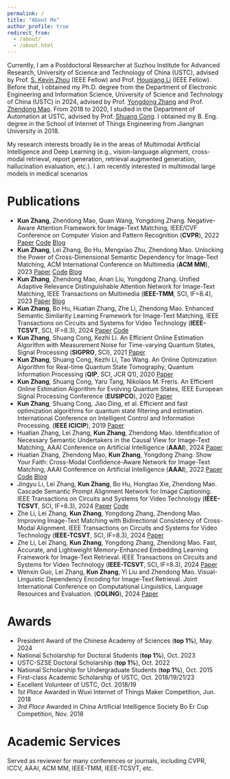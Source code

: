 ```yaml
---
permalink: /
title: "About Me"
author_profile: true
redirect_from: 
  - /about/
  - /about.html
---
```


Currently, I am a Postdoctoral Researcher at Suzhou Institute for Advanced Research, University of Science and Technology of China (USTC), advised by Prof. [S. Kevin Zhou](https://scholar.google.com/citations?user=8eNm2GMAAAAJ&hl=en) (IEEE Fellow) and Prof. [Houqiang Li](https://scholar.google.com/citations?user=7sFMIKoAAAAJ&hl=zh-CN) (IEEE Fellow). Before that, I obtained my Ph.D. degree from the Department of Electronic Engineering and Information Science, University of Science and Technology of China (USTC) in 2024, advised by Prof. [Yongdong Zhang](https://scholar.google.com.hk/citations?user=hxGs4ukAAAAJ&hl=zh-CN) and Prof. [Zhendong Mao](https://scholar.google.com/citations?user=m-0P8sgAAAAJ&hl=zh-CN). From 2018 to 2020, I studied in the Department of Automation at USTC, advised by Prof. [Shuang Cong](https://scholar.google.com/citations?user=2oPsqNQAAAAJ&hl=zh-CN). I obtained my B. Eng. degree in the School of Internet of Things Engineering from Jiangnan University in 2018.


My research interests broadly lie in the areas of Multimodal Artificial Intelligence and Deep Learning (e.g., vision-language alignment, cross-modal retrieval, report generation, retrieval augmented generation, hallucination evaluation, etc.). I am recently interested in multimodal large models in medical scenarios


Publications
======
- **Kun Zhang**, Zhendong Mao, Quan Wang, Yongdong Zhang. Negative-Aware Attention Framework for Image-Text Matching, IEEE/CVF Conference on Computer Vision and Pattern Recognition (**CVPR**), 2022 [Paper](https://www.researchgate.net/publication/360642414_Negative-Aware_Attention_Framework_for_Image-Text_Matching) [Code](https://github.com/CrossmodalGroup/NAAF) [Blog](https://www.cnblogs.com/lemonzhang/p/16456403.html)
- **Kun Zhang**, Lei Zhang, Bo Hu, Mengxiao Zhu, Zhendong Mao. Unlocking the Power of Cross-Dimensional Semantic Dependency for Image-Text Matching, ACM International Conference on Multimedia (**ACM MM**), 2023 [Paper](https://www.researchgate.net/publication/374556150_Unlocking_the_Power_of_Cross-Dimensional_Semantic_Dependency_for_Image-Text_Matching) [Code](https://github.com/CrossmodalGroup/X-Dim) [Blog](https://www.cnblogs.com/lemonzhang/p/18267991)
- **Kun Zhang**, Zhendong Mao, Anan Liu, Yongdong Zhang. Unified Adaptive Relevance Distinguishable Attention Network for Image-Text Matching, IEEE Transactions on Multimedia (**IEEE-TMM**, SCI, IF=8.4), 2023 [Paper](https://www.researchgate.net/publication/357729033_Unified_Adaptive_Relevance_Distinguishable_Attention_Network_for_Image-Text_Matching) [Blog](https://www.cnblogs.com/lemonzhang/p/16507873.html)
- **Kun Zhang**, Bo Hu, Huatian Zhang, Zhe Li, Zhendong Mao. Enhanced Semantic Similarity Learning Framework for Image-Text Matching, IEEE Transactions on Circuits and Systems for Video Technology (**IEEE-TCSVT**, SCI, IF=8.3), 2024 [Paper](https://www.researchgate.net/publication/373318149_Enhanced_Semantic_Similarity_Learning_Framework_for_Image-Text_Matching) [Code](https://github.com/CrossmodalGroup/ESL)
- **Kun Zhang**, Shuang Cong, Kezhi Li. An Efficient Online Estimation Algorithm with Measurement Noise for Time-varying Quantum States, Signal Processing (**SIGPRO**, SCI), 2021 [Paper](https://www.researchgate.net/publication/347841742_An_efficient_online_estimation_algorithm_with_measurement_noise_for_time-varying_quantum_states) 
- **Kun Zhang**, Shuang Cong, Kezhi Li, Tao Wang. An Online Optimization Algorithm for Real-time Quantum State Tomography, Quantum Information Processing (**QIP**, SCI, JCR Q1), 2020 [Paper](https://www.researchgate.net/publication/345453021_An_online_optimization_algorithm_for_the_real-time_quantum_state_tomography) 
- **Kun Zhang**, Shuang Cong, Yaru Tang, Nikolaos M. Freris. An Efficient Online Estimation Algorithm for Evolving Quantum States, IEEE European Signal Processing Conference (**EUSIPCO**), 2020 [Paper](https://www.researchgate.net/publication/348657973_An_Efficient_Online_Estimation_Algorithm_for_Evolving_Quantum_States)
- **Kun Zhang**, Shuang Cong, Jiao Ding, et al. Efficient and fast optimization algorithms for quantum state filtering and estimation. International Conference on Intelligent Control and Information Processing. (**IEEE ICICIP**), 2019 [Paper](https://www.researchgate.net/publication/339555553_Efficient_and_Fast_Optimization_Algorithms_for_Quantum_State_Filtering_and_Estimation) 
- Huatian Zhang, Lei Zhang, **Kun Zhang**, Zhendong Mao. Identification of Necessary Semantic Undertakers in the Causal View for Image-Text Matching, AAAI Conference on Artificial Intelligence (**AAAI**), 2024 [Paper](https://www.researchgate.net/publication/379296811_Identification_of_Necessary_Semantic_Undertakers_in_the_Causal_View_for_Image-Text_Matching) 
- Huatian Zhang, Zhendong Mao, **Kun Zhang**, Yongdong Zhang. Show Your Faith: Cross-Modal Confidence-Aware Network for Image-Text Matching, AAAI Conference on Artificial Intelligence (**AAAI**), 2022 [Paper](https://www.researchgate.net/publication/359209345_Show_Your_Faith_Cross-Modal_Confidence-Aware_Network_for_Image-Text_Matching) [Code](https://github.com/CrossmodalGroup/CMCAN) [Blog](https://www.cnblogs.com/lemonzhang/p/16500876.html)
- Jingyu Li, Lei Zhang, **Kun Zhang**, Bo Hu, Hongtao Xie, Zhendong Mao. Cascade Semantic Prompt Alignment Network for Image Captioning. IEEE Transactions on Circuits and Systems for Video Technology (**IEEE-TCSVT**, SCI, IF=8.3), 2024 [Paper](https://www.researchgate.net/publication/376563265_Cascade_Semantic_Prompt_Alignment_Network_for_Image_Captioning) [Code](https://github.com/CrossmodalGroup/CSA-Net) 
- Zhe Li, Lei Zhang, **Kun Zhang**, Yongdong Zhang, Zhendong Mao. Improving Image-Text Matching with Bidirectional Consistency of Cross-Modal Alignment. IEEE Transactions on Circuits and Systems for Video Technology (**IEEE-TCSVT**, SCI, IF=8.3), 2024 [Paper](https://www.researchgate.net/publication/378515837_Improving_Image-Text_Matching_with_Bidirectional_Consistency_of_Cross-Modal_Alignment)
- Zhe Li, Lei Zhang, **Kun Zhang**, Yongdong Zhang, Zhendong Mao. Fast, Accurate, and Lightweight Memory-Enhanced Embedding Learning Framework for Image-Text Retrieval. IEEE Transactions on Circuits and Systems for Video Technology (**IEEE-TCSVT**, SCI, IF=8.3), 2024 [Paper](https://www.researchgate.net/publication/377707778_Fast_Accurate_and_Lightweight_Memory-Enhanced_Embedding_Learning_Framework_for_Image-Text_Retrieval) 
- Wenxin Guo, Lei Zhang, **Kun Zhang**, Yi Liu and Zhendong Mao. Visual-Linguistic Dependency Encoding for Image-Text Retrieval. Joint International Conference on Computational Linguistics, Language Resources and Evaluation. (**COLING**), 2024 [Paper](https://aclanthology.org/2024.lrec-main.1511/) 


Awards
======
- President Award of the Chinese Academy of Sciences (**top 1%**), May. 2024
- National Scholarship for Doctoral Students (**top 1%**), Oct. 2023
- USTC-SZSE Doctoral Scholarship (**top 1%**), Oct. 2022
- National Scholarship for Undergraduate Students (**top 1%**), Oct. 2015
- First-class Academic Scholarship of USTC, Oct. 2018/19/21/23
- Excellent Volunteer of USTC, Oct. 2018/19
- *1st Place* Awarded in Wuxi Internet of Things Maker Competition, Jun. 2018
- *3rd Place* Awarded in China Artificial Intelligence Society Bo Er Cup Competition, Nov. 2018


Academic Services
======
Served as reviewer for many conferences or journals, including CVPR, ICCV, AAAI, ACM MM, IEEE-TMM, IEEE-TCSVT, etc.
